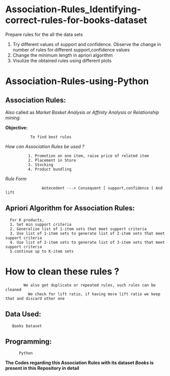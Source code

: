 # Association-Rules_Identifying-correct-rules-for-books-dataset

Prepare rules for the all the data sets 
1) Try different values of support and confidence. Observe the change in number of rules for different support,confidence values
2) Change the minimum length in apriori algorithm
3) Visulize the obtained rules using different plots 

# Association-Rules-using-Python


## Association Rules: 

   Also called as *Market Basket Analysis or Affinity Analysis or Relationship mining*.
   
   **Objective:**
               
               To find best rules
               
   *How can Association Rules be used ?*
   
              1. Promotion on one item, raise price of related item
              2. Placement in Store
              3. Stocking
              4. Product bundling
              
   *Rule Form*
      
                    Antecedent ---> Consequent [ support,confidence ] And lift
                    
    
   ## Apriori Algorithm for Association Rules:
      For K products,
      1. Set min support criteria
      2. Generalize list of 1-item sets that meet support criteria
      3. Use list of 1-item sets to generate list of 2-item sets that meet support criteria
      4. Use list of 2-item sets to generate list of 3-item sets that meet support criteria
      5.continue up to K-item sets
      
   # How to clean these rules ?
            
            We also get duplicate or repeated rules, such rules can be cleaned
              We check for lift ratio, if having more lift ratio we keep that and discard other one
              
      
## Data Used:

       Books Dataset
        
        
## Programming:
          
          Python
          
**The Codes regarding this Association Rules with its dataset *Books* is present in this Repository in detail**

